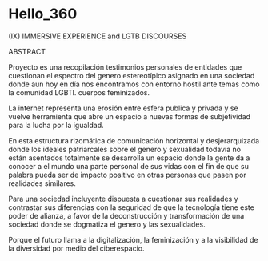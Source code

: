 # Hello_360
(IX) IMMERSIVE EXPERIENCE and LGTB DISCOURSES 

ABSTRACT

Proyecto es una recopilación testimonios personales de entidades que cuestionan el
espectro del genero estereotípico asignado en una sociedad donde aun hoy en día nos encontramos con entorno hostil ante temas como la comunidad LGBTI. 
cuerpos feminizados.

La internet representa una erosión entre esfera publica y privada y se vuelve herramienta que abre un espacio a nuevas formas de subjetividad para la lucha por la igualdad.
  
En esta estructura rizomática  de comunicación horizontal y desjerarquizada donde los ideales patriarcales sobre el genero y sexualidad todavía no están asentados totalmente se desarrolla un espacio donde la gente da a conocer a el mundo una parte personal de sus vidas con el fin de que su palabra pueda ser de impacto positivo en otras personas que pasen por realidades similares.

Para una sociedad incluyente dispuesta a cuestionar sus realidades y contrastar sus diferencias con la seguridad de que la tecnología tiene este poder de alianza, a favor de la deconstrucción y transformación  de una sociedad donde se dogmatiza el genero y las sexualidades.  

Porque el futuro llama a la digitalización, la feminización y a la visibilidad de la diversidad por medio del ciberespacio. 
   

  
 
